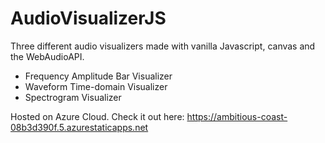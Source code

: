 # AudioVisualizerJS

Three different audio visualizers made with vanilla Javascript, canvas and the WebAudioAPI. 
  - Frequency Amplitude Bar Visualizer
  - Waveform Time-domain Visualizer
  - Spectrogram Visualizer

Hosted on Azure Cloud. Check it out here: https://ambitious-coast-08b3d390f.5.azurestaticapps.net
